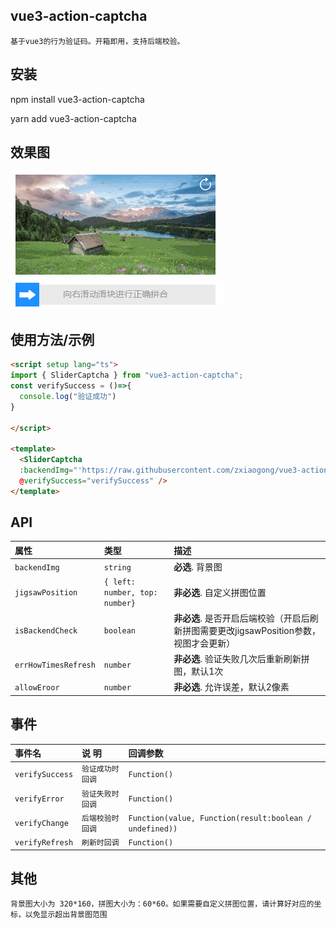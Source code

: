 
## vue3-action-captcha
`基于vue3的行为验证码。开箱即用，支持后端校验。`



## 安装

npm install vue3-action-captcha

yarn add vue3-action-captcha

## 效果图

![App Screenshot](https://raw.githubusercontent.com/zxiaogong/vue3-action-captcha/feature/designsketch.gif)


## 使用方法/示例

```html
<script setup lang="ts">
import { SliderCaptcha } from "vue3-action-captcha";
const verifySuccess = ()=>{
  console.log("验证成功")
}

</script>

<template>
  <SliderCaptcha 
  :backendImg="'https://raw.githubusercontent.com/zxiaogong/vue3-action-captcha/feature/src/imgs/1.jpg'"
  @verifySuccess="verifySuccess" />
</template>


```


## API 

| 属性 | 类型     | 描述                |
| :-------- | :------- | :------------------------- |
| `backendImg` | `string` | **必选**. 背景图 |
| `jigsawPosition` | `{ left: number, top: number} ` | **非必选**. 自定义拼图位置 |
| `isBackendCheck` | `boolean ` | **非必选**. 是否开启后端校验（开启后刷新拼图需要更改jigsawPosition参数，视图才会更新） |
| `errHowTimesRefresh` | `number ` | **非必选**. 验证失败几次后重新刷新拼图，默认1次 |
| `allowEroor` | `number ` | **非必选**. 允许误差，默认2像素 |

## 事件

| 事件名 | 说 明     | 回调参数                       |
| :-------- | :------- | :-------------------------------- |
| `verifySuccess`      |  `验证成功时回调`  | `Function()`  |
| `verifyError`      |  `验证失败时回调`  | `Function()` |
| `verifyChange`      |  `后端校验时回调`  | `Function(value, Function(result:boolean / undefined))` |
| `verifyRefresh`      |  `刷新时回调`  | `Function()` |


## 其他
 `背景图大小为 320*160，拼图大小为：60*60。如果需要自定义拼图位置，请计算好对应的坐标，以免显示超出背景图范围`